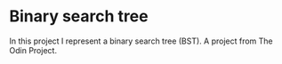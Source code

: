 # Binary search tree
In this project I represent a binary search tree (BST). A project from The Odin Project.
